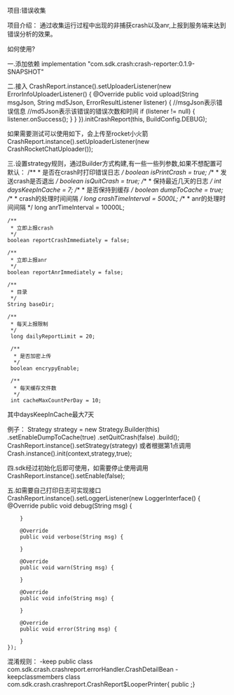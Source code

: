 项目:错误收集

项目介绍：
    通过收集运行过程中出现的非捕获crash以及anr,上报到服务端来达到错误分析的效果。

如何使用?

一.添加依赖
implementation "com.sdk.crash:crash-reporter:0.1.9-SNAPSHOT"

二.接入
CrashReport.instance().setUploaderListener(new ErrorInfoUploaderListener() {
    @Override
    public void upload(String msgJson, String md5Json, ErrorResultListener listener) {
       //msgJson表示错误信息  //md5Json表示该错误的错误次数和时间
        if (listener != null) {
            listener.onSuccess();
        }
    }
}).initCrashReport(this, BuildConfig.DEBUG);

如果需要测试可以使用如下，会上传至rocket小火箭
CrashReport.instance().setUploaderListener(new CrashRocketChatUploader());

三.设置strategy规则，通过Builder方式构建,有一些一些列参数,如果不想配置可默认：
    /**
     * 是否在crash时打印错误日志
     */
    boolean isPrintCrash = true;
    /**
     * 发送crash是否退出
     */
    boolean isQuitCrash = true;
    /**
     * 保持最近几天的日志
     */
    int daysKeepInCache = 7;
    /**
     * 是否保持到缓存
     */
    boolean dumpToCache = true;
    /**
     * crash的处理时间间隔
     */
    long crashTimeInterval = 5000L;
    /**
     * anr的处理时间间隔
     */
    long anrTimeInterval = 10000L;

    /**
     * 立即上报crash
     */
    boolean reportCrashImmediately = false;

    /**
     * 立即上报anr
     */
    boolean reportAnrImmediately = false;

    /**
     * 目录
     */
    String baseDir;

    /**
     * 每天上报限制
     */
     long dailyReportLimit = 20;

     /**
      * 是否加密上传
      */
     boolean encrypyEnable;

     /**
      * 每天缓存文件数
      */
     int cacheMaxCountPerDay = 10;

 其中daysKeepInCache最大7天

例子：
Strategy strategy = new Strategy.Builder(this)
             .setEnableDumpToCache(true)
             .setQuitCrash(false)
             .build();
CrashReport.instance().setStrategy(strategy)
或者根据第1点调用Crash.instance().init(context,strategy,true);

四.sdk经过初始化后即可使用，如需要停止使用调用
CrashReport.instance().setEnable(false);

五.如需要自己打印日志可实现接口
CrashReport.instance().setLoggerListener(new LoggerInterface() {
        @Override
        public void debug(String msg) {

        }

        @Override
        public void verbose(String msg) {

        }

        @Override
        public void warn(String msg) {

        }

        @Override
        public void info(String msg) {

        }

        @Override
        public void error(String msg) {

        }
    });


混淆规则：
-keep public class com.sdk.crash.crashreport.errorHandler.CrashDetailBean
-keepclassmembers class com.sdk.crash.crashreport.CrashReport$LooperPrinter{ public <methods>;}